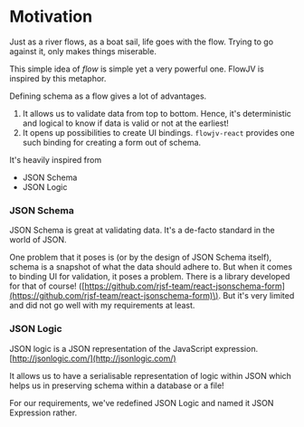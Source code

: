 # Motivation

Just as a river flows, as a boat sail, life goes with the flow. Trying to go against it, only makes things miserable.

This simple idea of _flow_ is simple yet a very powerful one. FlowJV is inspired by this metaphor.

Defining schema as a flow gives a lot of advantages.

1. It allows us to validate data from top to bottom. Hence, it's deterministic and logical to know if data is valid or not at the earliest!
2. It opens up possibilities to create UI bindings. `flowjv-react` provides one such binding for creating a form out of schema.

It's heavily inspired from

* JSON Schema
* JSON Logic

### JSON Schema

JSON Schema is great at validating data. It's a de-facto standard in the world of JSON.

One problem that it poses is \(or by the design of JSON Schema itself\), schema is a snapshot of what the data should adhere to. But when it comes to binding UI for validation, it poses a problem. There is a library developed for that of course! \([https://github.com/rjsf-team/react-jsonschema-form](https://github.com/rjsf-team/react-jsonschema-form)\). But it's very limited and did not go well with my requirements at least.

### JSON Logic

JSON logic is a JSON representation of the JavaScript expression. [http://jsonlogic.com/](http://jsonlogic.com/)

It allows us to have a serialisable representation of logic within JSON which helps us in preserving schema within a database or a file!

For our requirements, we've redefined JSON Logic and named it JSON Expression rather.

